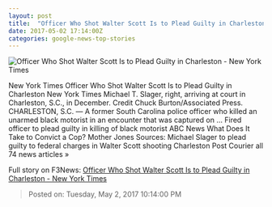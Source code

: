 ```yaml
---
layout: post
title:  "Officer Who Shot Walter Scott Is to Plead Guilty in Charleston - New York Times"
date: 2017-05-02 17:14:00Z
categories: google-news-top-stories
---
```


![Officer Who Shot Walter Scott Is to Plead Guilty in Charleston - New York Times](https://static01.nyt.com/images/2017/05/03/us/03charleston/03charleston-facebookJumbo.jpg)

New York Times Officer Who Shot Walter Scott Is to Plead Guilty in Charleston New York Times Michael T. Slager, right, arriving at court in Charleston, S.C., in December. Credit Chuck Burton/Associated Press. CHARLESTON, S.C. — A former South Carolina police officer who killed an unarmed black motorist in an encounter that was captured on ... Fired officer to plead guilty in killing of black motorist ABC News What Does It Take to Convict a Cop? Mother Jones Sources: Michael Slager to plead guilty to federal charges in Walter Scott shooting Charleston Post Courier all 74 news articles »


Full story on F3News: [Officer Who Shot Walter Scott Is to Plead Guilty in Charleston - New York Times](http://www.f3nws.com/n/HxVzgE)

> Posted on: Tuesday, May 2, 2017 10:14:00 PM
